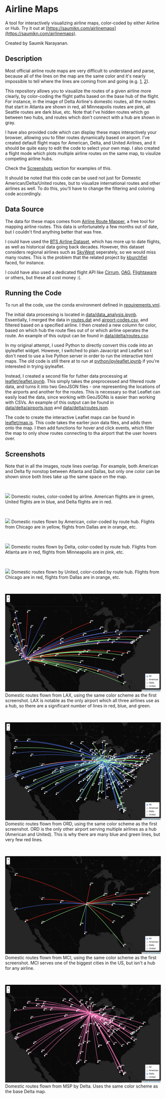 # Airline Maps

A tool for interactively visualizing airline maps, color-coded by either Airline or Hub. Try it out at [https://saumikn.com/airlinemaps](https://saumikn.com/airlinemaps).

Created by Saumik Narayanan.
## Description

Most official airline route maps are very difficult to understand and parse, because all of the lines on the map are the same color and it's nearly impossible to tell where the lines are coming from and going (e.g. [1](https://news.delta.com/sites/default/files/styles/twitter_share_1200/public/US_10_15-01_0.png?itok=kmb_mPtD), [2](https://images.airlineroutemaps.com/maps/United_Airlines.gif)).

This repository allows you to visualize the routes of a given airline more clearly, by color-coding the flight paths based on the base hub of the flight. For instance, in the image of Delta Airline's domestic routes, all the routes that start in Atlanta are shown in red, all Minneapolis routes are pink, all Seattle routes are dark blue, etc. Note that I've hidden routes which go between two hubs, and routes which don't connect with a hub are shown in gray.

I have also provided code which can display these maps interactively your browser, allowing you to filter routes dynamically based on airport. I've created default flight maps for American, Delta, and United Airlines, and it should be quite easy to edit the code to select your own map. I also created a flight mode which plots multiple airline routes on the same map, to visulize competing airline hubs.

Check the [Screenshots](#Screenshots) section for examples of this.

It should be noted that this code can be used not just for Domestic American/Delta/United routes, but to visualize international routes and other airlines as well. To do this, you'll have to change the filtering and coloring code accordingly.

## Data Source

The data for these maps comes from [Airline Route Mapper](http://arm.64hosts.com/), a free tool for mapping airline routes. This data is unfortunately a few months out of date, but I couldn't find anything better that was free. 

I could have used the [BTS Airline Dataset](https://www.bts.gov/topics/airlines-airports-and-aviation), which has more up to date flights, as well as historical data going back decades. However, this dataset considers regional airlines such as [SkyWest](https://en.wikipedia.org/wiki/SkyWest_Airlines) seperately, so we would miss many routes. This is the problem that the related project by [kburchfiel](https://github.com/kburchfiel/route_maps_builder) faced, for instance.

I could have also used a dedicated flight API like [Cirrum](https://www.cirium.com/), [OAG](https://www.oag.com), [Flightaware](https://flightaware.com/) or others, but these all cost money :(.

## Running the Code

To run all the code, use the conda environment defined in [requirements.yml](https://github.com/saumikn/airlinemaps/blob/master/requirements.yml).

The initial data processing is located in [data/data_analysis.ipynb](https://github.com/saumikn/airlinemaps/blob/master/data/data_analysis.ipynb). Essentially, I merged the data in [routes.dat](https://github.com/saumikn/airlinemaps/blob/master/data/routes.dat) and [airport-codes.csv](https://github.com/saumikn/airlinemaps/blob/master/data/airport-codes.csv), and filtered based on a specified airline. I then created a new column for color, based on which hub the route flies out of or which airline operates the route. An example of this output can be found in [data/delta/routes.csv](https://github.com/saumikn/airlinemaps/blob/master/data/delta/routes.csv).

In my original attempt, I used Python to directly convert this code into an ipyleaflet widget. However, I switched to plain Javacript and Leaflet so I don't need to use a live Python server in order to run the interactive html maps. The old code is still there at to run at [python/ipyleaflet.ipynb](https://github.com/saumikn/airlinemaps/blob/master/python/ipyleaflet.ipynb) if you're interested in trying ipyleaflet.

Instead, I created a second file for futher data processing at [leaflet/leaflet.ipynb](https://github.com/saumikn/airlinemaps/blob/master/leaflet/leaflet.ipynb). This simply takes the preprocessed and filtered route data, and turns it into two GeoJSON files - one representing the locations of the airports and another for the routes. This is necessary so that Leaflet can easily load the data, since working with GeoJSONs is easier than working with CSVs. An example of this output can be found in [data/delta/airports.json](https://github.com/saumikn/airlinemaps/blob/master/data/delta/airports.json) and [data/delta/routes.json](https://github.com/saumikn/airlinemaps/blob/master/data/delta/routes.json).

The code to create the interactive Leaflet maps can be found in [leaflet/map.js](https://github.com/saumikn/airlinemaps/blob/master/leaflet/map.js). This code takes the earlier json data files, and adds them onto the map. I then add functions for hover and click events, which filter the map to only show routes connecting to tha airport that the user hovers over.


## Screenshots

Note that in all the images, route lines overlap. For example, both American and Delta fly nonstop between Atlanta and Dallas, but only one color can be shown since both lines take up the same space on the map.

&nbsp;

![](screenshots/all.png)
Domestic routes, color-coded by airline. American flights are in green, United flights are in blue, and Delta flights are in red.

&nbsp;

![](screenshots/american.png)
Domestic routes flown by American, color-coded by route hub. Flights from Chicago are in yellow, flights from Dallas are in orange, etc.

&nbsp;

![](screenshots/delta.png)
Domestic routes flown by Delta, color-coded by route hub. Flights from Atlanta are in red, flights from Minneapolis are in pink, etc.

&nbsp;

![](screenshots/united.png)
Domestic routes flown by United, color-coded by route hub. Flights from Chicago are in red, flights from Dallas are in orange, etc.

&nbsp;

![](screenshots/all-lax.png)
Domestic routes flown from LAX, using the same color scheme as the first screenshot. LAX is notable as the only airport which all three airlines use as a hub, so there are a significant number of lines in red, blue, and green.

&nbsp;

![](screenshots/all-ord.png)
Domestic routes flown from ORD, using the same color scheme as the first screenshot. ORD is the only other airport serving multiple airlines as a hub (American and United). This is why there are many blue and green lines, but very few red lines.

&nbsp;

![](screenshots/all-mci.png)
Domestic routes flown from MCI, using the same color scheme as the first screenshot. MCI serves one of the biggest cities in the US, but isn't a hub for any airline.

&nbsp;

![](screenshots/delta-msp.png)
Domestic routes flown from MSP by Delta. Uses the same color scheme as the base Delta map.
